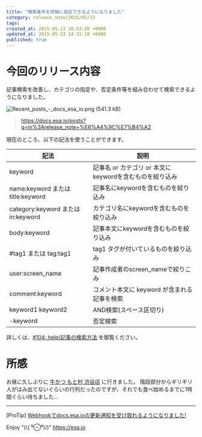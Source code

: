 ```yaml
---
title: "検索条件を詳細に指定できるようになりました"
category: release_note/2015/05/13
tags: 
created_at: 2015-05-13 20:53:20 +0900
updated_at: 2015-05-23 14:32:10 +0900
published: true
---
```


# 今回のリリース内容

記事検索を改善し、カテゴリの指定や、否定条件等を組み合わせて検索できるようになりました。

![Recent_posts_-_docs_esa_io.png (541.3 kB)](https://img.esa.io/uploads/production/attachments/105/2015/05/13/1/899e0972-0505-4f32-95ca-650510eacb00.png)
> https://docs.esa.io/posts?q=in%3Arelease_note+%E6%A4%9C%E7%B4%A2

現在のところ、以下の記法を使うことができます。

| 記法 | 説明 |
| --- | --- |
| keyword | 記事名 or カテゴリ or 本文にkeywordを含むものを絞り込み |
| name:keyword または  title:keyword | 記事名にkeywordを含むものを絞り込み |
| category:keyword または in:keyword | カテゴリ名にkeywordを含むものを絞り込み |
| body:keyword | 記事本文にkeywordを含むものを絞り込み |
| #tag1 または tag:tag1 | tag1 タグが付いているものを絞り込み |
| user:screen_name | 記事作成者のscreen_nameで絞りこみ|
| comment:keyword | コメント本文に keyword が含まれる記事を検索 |
| keyword1 keyword2 | AND検索(スペース区切り) |
| -keyword | 否定検索 |

詳しくは、[#104:  help/記事の検索方法](/posts/104) を御覧ください。

# 所感

お昼に久しぶりに [牛かつ もと村 渋谷店](http://tabelog.com/tokyo/A1303/A130301/13153853/) に行きました。
階段部分からギリギリ人がはみ出てないぐらいの行列だったのですが、それでも食べ始めるまでに1時間ぐらい待ちました...

---
[ProTip] [Webhookでdocs.esa.ioの更新通知を受け取れるようになりました!](/posts/73) 

Enjoy "(\\( ⁰⊖⁰)/)"
https://esa.io
